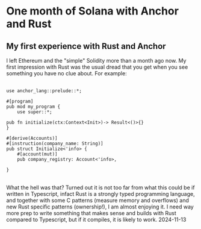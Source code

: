 # One month of Solana with Anchor and Rust

## My first experience with Rust and Anchor

I left Ethereum and the "simple" Solidity more than a month ago now. My first impression with Rust was the usual dread that you get when you see something you have no clue about. For example:
<br />
<br />

```
use anchor_lang::prelude::*;

#[program]
pub mod my_program {
    use super::*;

pub fn initialize(ctx:Context<Init>)-> Result<()>{}
}

#[derive(Accounts)]
#[instruction(company_name: String)]
pub struct Initialize<'info> {
    #[account(mut)]
    pub company_registry: Account<'info>,

}
```

<br />
What the hell was that?
Turned out it is not too far from what this could be if written in Typescript, infact Rust is a strongly typed programming language, and together with some C patterns (measure memory and overflows) and new Rust specific patterns (ownership!), I am almost enjoying it.
I need way more prep to write something that makes sense and builds with Rust compared to Typescript, but if it compiles, it is likely to work.
2024-11-13
